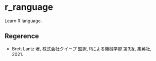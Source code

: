 # r_ranguage
Learn R language.


## Regerence

- Brett Lantz 著, 株式会社クイープ 監訳, Rによる機械学習 第3版, 集英社, 2021.
